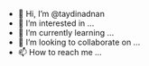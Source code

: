 - 👋 Hi, I’m @taydinadnan
- 👀 I’m interested in ...
- 🌱 I’m currently learning ...
- 💞️ I’m looking to collaborate on ...
- 📫 How to reach me ...

<!---
taydinadnan/taydinadnan is a ✨ special ✨ repository because its `README.md` (this file) appears on your GitHub profile.
You can click the Preview link to take a look at your changes.
--->
